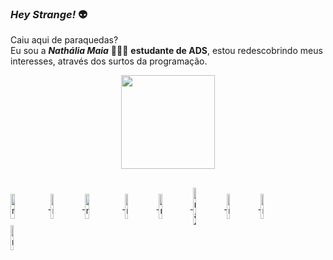 ### _**Hey Strange!**_ 👽

Caiu aqui de paraquedas? <br/>
Eu sou a _**Nathália Maia**_ 🙋🏻‍♀️ **estudante de ADS**, estou redescobrindo meus interesses, através dos surtos da programação.

  <div align="center">
    <a href="https://github.com/natmaia"><img height="150em" src="https://github-readme-stats.vercel.app/api?username=natmaia&show_icons=true&theme=rose_pine&include_all_commits=true&count_private=true"/>
  </div>

##
  <div>
    <img align="center" alt="natmaia-html5" height="40" width="12%" src="https://cdn.jsdelivr.net/gh/devicons/devicon/icons/html5/html5-plain-wordmark.svg" />
    <img align="center" alt="natmaia-python" height="40" width="10%" src="https://cdn.jsdelivr.net/gh/devicons/devicon/icons/python/python-original.svg" />
    <img align="center" alt="natmaia-java" height="40" width="12%" src="https://cdn.jsdelivr.net/gh/devicons/devicon/icons/java/java-original-wordmark.svg" />
    <img align="center" alt="natmaia-react" height="40" width="10%" src="https://cdn.jsdelivr.net/gh/devicons/devicon/icons/react/react-original-wordmark.svg" />
    <img align="center" alt="natmaia-illustrator" height="40" width="10%" src="https://cdn.jsdelivr.net/gh/devicons/devicon/icons/illustrator/illustrator-line.svg" />
    <img align="center" alt="natmaia-nodejs" height="60" width="10%" src="https://cdn.jsdelivr.net/gh/devicons/devicon/icons/nodejs/nodejs-original-wordmark.svg" />
    <img align="center" alt="natmaia-javascript" height="40" width="10%" src="https://cdn.jsdelivr.net/gh/devicons/devicon/icons/javascript/javascript-plain.svg" />
    <img align="center" alt="natmaia-pycharm" height="40" width="10%" src="https://cdn.jsdelivr.net/gh/devicons/devicon/icons/pycharm/pycharm-original.svg" />
    <img align="center" alt="natmaia-vscode" height="40" width="10%" src="https://cdn.jsdelivr.net/gh/devicons/devicon/icons/vscode/vscode-original.svg" />
</div>

##

